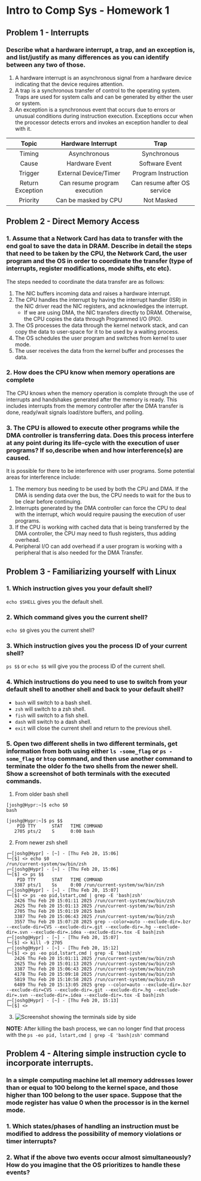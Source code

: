 # Intro to Comp Sys - Homework 1

## Problem 1 - Interrupts

### Describe what a hardware interrupt, a trap, and an exception is, and list/justify as many differences as you can identify between any two of those.

1. A hardware interrupt is an asynchronous signal from a hardware device indicating that the device requires attention.
2. A trap is a synchronous transfer of control to the operating system. Traps are used for system calls and can be generated by either the user or system.
3. An exception is a synchronous event that occurs due to errors or unusual conditions during instruction execution. Exceptions occur when the processor detects errors and invokes an exception handler to deal with it.
<div align="center">

|Topic|Hardware Interrupt|Trap|
|:-------:|:-------------------:|:------:|
|Timing|Asynchronous|Synchronous|
|Cause|Hardware Event|Software Event|
|Trigger|External Device/Timer|Program Instruction|
|Return Exception|Can resume program execution|Can resume after OS service|
|Priority|Can be masked by CPU|Not Masked|

</div>

## Problem 2 - Direct Memory Access
### 1. Assume that a Network Card has data to transfer with the end goal to save the data in DRAM. Describe in detail the steps that need to be taken by the CPU, the Network Card, the user program and the OS in order to coordinate the transfer (type of interrupts, register modifications, mode shifts, etc etc).
The steps needed to coordinate the data transfer are as follows:
1. The NIC buffers incoming data and raises a hardware interrupt.
2. The CPU handles the interrupt by having the interrupt handler (ISR) in the NIC driver read the NIC registers, and acknowledges the interrupt.
    - If we are using DMA, the NIC transfers directly to DRAM. Otherwise, the CPU copies the data through Programmed I/O (PIO).
3. The OS processes the data through the kernel network stack, and can copy the data to user-space for it to be used by a waiting process.
4. The OS schedules the user program and switches from kernel to user mode.
5. The user receives the data from the kernel buffer and processes the data.

### 2. How does the CPU know when memory operations are complete
The CPU knows when the memory operation is complete through the use of interrupts and handshakes generated after the memory is ready. This includes interrupts from the memory controller after the DMA transfer is done, ready/wait signals load/store buffers, and polling.

### 3. The CPU is allowed to execute other programs while the DMA controller is transferring data. Does this process interfere at any point during its life-cycle with the execution of user programs? If so,describe when and how interference(s) are caused.
It is possible for there to be interference with user programs. Some potential areas for interference include:
1. The memory bus needing to be used by both the CPU and DMA. If the DMA is sending data over the bus, the CPU needs to wait for the bus to be clear before continuing.
2. Interrupts generated by the DMA controller can force the CPU to deal with the interrupt, which would require pausing the execution of user programs.
3. If the CPU is working with cached data that is being transferred by the DMA controller, the CPU may need to flush registers, thus adding overhead.
4. Peripheral I/O can add overhead if a user program is working with a peripheral that is also needed for the DMA Transfer. 

## Problem 3 - Familiarizing yourself with Linux
### 1. Which instruction gives you your default shell?
```echo $SHELL``` gives you the default shell.

### 2. Which command gives you the current shell?
```echo $0``` gives you the current shell?

### 3. Which instruction gives you the process ID of your current shell?
```ps $$``` or ```echo $$``` will give you the process ID of the current shell.

### 4. Which instructions do you need to use to switch from your default shell to another shell and back to your default shell?
- ```bash``` will switch to a bash shell.
- ```zsh``` will switch to a zsh shell.
- ```fish``` will switch to a fish shell.
- ```dash``` will switch to a dash shell.
- ```exit``` will close the current shell and return to the previous shell.

### 5. Open two different shells in two different terminals, get information from both using either ```ls -some_flag``` or ```ps -some_flag``` or ```htop``` command, and then use another command to terminate the older fo the two shells from the newer shell. Show a screenshot of both terminals with the executed commands.
1. From older bash shell
```
[joshg@Hypr:~]$ echo $0
bash

[joshg@Hypr:~]$ ps $$
    PID TTY      STAT   TIME COMMAND
   2705 pts/2    S      0:00 bash
```

2. From newer zsh shell
```
┌─[joshg@Hypr] - [~] - [Thu Feb 20, 15:06]
└─[$] <> echo $0
/run/current-system/sw/bin/zsh
┌─[joshg@Hypr] - [~] - [Thu Feb 20, 15:06]
└─[$] <> ps $$  
    PID TTY      STAT   TIME COMMAND
   3387 pts/1    Ss     0:00 /run/current-system/sw/bin/zsh
┌─[joshg@Hypr] - [~] - [Thu Feb 20, 15:07]
└─[$] <> ps -eo pid,lstart,cmd | grep -E 'bash|zsh'
   2426 Thu Feb 20 15:01:11 2025 /run/current-system/sw/bin/zsh
   2625 Thu Feb 20 15:01:13 2025 /run/current-system/sw/bin/zsh
   2705 Thu Feb 20 15:01:19 2025 bash
   3387 Thu Feb 20 15:06:43 2025 /run/current-system/sw/bin/zsh
   3557 Thu Feb 20 15:07:28 2025 grep --color=auto --exclude-dir=.bzr --exclude-dir=CVS --exclude-dir=.git --exclude-dir=.hg --exclude-dir=.svn --exclude-dir=.idea --exclude-dir=.tox -E bash|zsh
┌─[joshg@Hypr] - [~] - [Thu Feb 20, 15:07]
└─[$] <> kill -9 2705
┌─[joshg@Hypr] - [~] - [Thu Feb 20, 15:12]
└─[$] <> ps -eo pid,lstart,cmd | grep -E 'bash|zsh'
   2426 Thu Feb 20 15:01:11 2025 /run/current-system/sw/bin/zsh
   2625 Thu Feb 20 15:01:13 2025 /run/current-system/sw/bin/zsh
   3387 Thu Feb 20 15:06:43 2025 /run/current-system/sw/bin/zsh
   4178 Thu Feb 20 15:09:18 2025 /run/current-system/sw/bin/zsh
   5819 Thu Feb 20 15:10:58 2025 /run/current-system/sw/bin/zsh
   6489 Thu Feb 20 15:13:05 2025 grep --color=auto --exclude-dir=.bzr --exclude-dir=CVS --exclude-dir=.git --exclude-dir=.hg --exclude-dir=.svn --exclude-dir=.idea --exclude-dir=.tox -E bash|zsh
┌─[joshg@Hypr] - [~] - [Thu Feb 20, 15:13]
└─[$] <> 
```

3. ![Screenshot showing the terminals side by side](./HW1Q3_Terminal_Screenshot.png)

**NOTE:** After killing the bash process, we can no longer find that process with the ```ps -eo pid, lstart,cmd | grep -E 'bash|zsh'``` command

## Problem 4 - Altering simple instruction cycle to incorporate interrupts. 
### In a simple computing machine let all memory addresses lower than or equal to 100 belong to the kernel space, and those higher than 100 belong to the user space. Suppose that the mode register has value 0 when the processor is in the kernel mode.

### 1. Which states/phases of handling an instruction must be modified to address the possibility of memory violations or timer interrupts?

### 2. What if the above two events occur almost simultaneously? How do you imagine that the OS prioritizes to handle these events?


